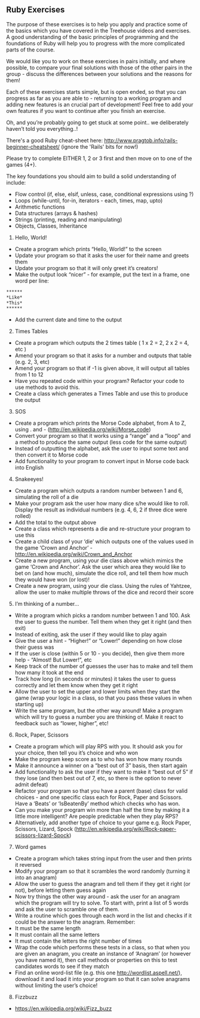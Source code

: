 ## Ruby Exercises

The purpose of these exercises is to help you apply and practice some of the basics which you have covered in the Treehouse videos and exercises. A good understanding of the basic principles of programming and the foundations of Ruby will help you to progress with the more complicated parts of the course.

We would like you to work on these exercises in pairs initially, and where possible, to compare your final solutions with those of the other pairs in the group - discuss the differences between your solutions and the reasons for them!

Each of these exercises starts simple, but is open ended, so that you can progress as far as you are able to - returning to a working program and adding new features is an crucial part of development! Feel free to add your own features if you want to continue after you finish an exercise.

Oh, and you’re probably going to get stuck at some point.. we deliberately haven’t told you everything..!

There's a good Ruby cheat-sheet here: http://www.pragtob.info/rails-beginner-cheatsheet/ (ignore the 'Rails' bits for now!)

Please try to complete EITHER 1, 2 or 3 first and then move on to one of the games (4+).

The key foundations you should aim to build a solid understanding of include:

* Flow control (if, else, elsif, unless, case, conditional expressions using ?)
* Loops (while-until, for-in, iterators - each, times, map, upto)
* Arithmetic functions
* Data structures (arrays & hashes)
* Strings (printing, reading and manipulating)
* Objects, Classes, Inheritance


1. Hello, World!
  * Create a program which prints “Hello, World!” to the screen
  * Update your program so that it asks the user for their name and greets them
  * Update your program so that it will only greet it’s creators!
  * Make the output look “nicer” - for example, put the text in a frame, one word per line:
  ```bash
  ******
  *Like*
  *This*
  ******
  ```
  * Add the current date and time to the output

2. Times Tables
  * Create a program which outputs the 2 times table ( 1 x 2 = 2, 2 x 2 = 4, etc )
  * Amend your program so that it asks for a number and outputs that table (e.g. 2, 3, etc)
  * Amend your program so that if -1 is given above, it will output all tables from 1 to 12
  * Have you repeated code within your program? Refactor your code to use methods to avoid this.
  * Create a class which generates a Times Table and use this to produce the output

3. SOS
  * Create a program which prints the Morse Code alphabet, from A to Z, using . and - (http://en.wikipedia.org/wiki/Morse_code)
  * Convert your program so that it works using a “range” and a “loop” and a method to produce the same output (less code for the same output)
  * Instead of outputting the alphabet, ask the user to input some text and then convert it to Morse code
  * Add functionality to your program to convert input in Morse code back into English

4. Snakeeyes!
  * Create a program which outputs a random number between 1 and 6, simulating the roll of a die
  * Make your program ask the user how many dice s/he would like to roll. Display the result as individual numbers (e.g. 4, 6, 2 if three dice were rolled)
  * Add the total to the output above
  * Create a class which represents a die and re-structure your program to use this
  * Create a child class of your ‘die’ which outputs one of the values used in the game ‘Crown and Anchor’ - http://en.wikipedia.org/wiki/Crown_and_Anchor
  * Create a new program, using your die class above which mimics the game ‘Crown and Anchor’. Ask the user which area they would like to bet on (and how much), simulate the dice roll, and tell them how much they would have won (or lost)!
  * Create a new program, using your die class. Using the rules of Yahtzee, allow the user to make multiple throws of the dice and record their score

5. I’m thinking of a number…
  * Write a program which picks a random number between 1 and 100. Ask the user to guess the number. Tell them when they get it right (and then exit)
  * Instead of exiting, ask the user if they would like to play again
  * Give the user a hint - “Higher!” or “Lower!” depending on how close their guess was
  * If the user is close (within 5 or 10 - you decide), then give them more help - “Almost! But Lower!”, etc
  * Keep track of the number of guesses the user has to make and tell them how many it took at the end
  * Track how long (in seconds or minutes) it takes the user to guess correctly and let them know when they get it right
  * Allow the user to set the upper and lower limits when they start the game (wrap your logic in a class, so that you pass these values in when starting up)
  * Write the same program, but the other way around! Make a program which will try to guess a number you are thinking of. Make it react to feedback such as “lower, higher”, etc!

6. Rock, Paper, Scissors
  * Create a program which will play RPS with you. It should ask you for your choice, then tell you it’s choice and who won
  * Make the program keep score as to who has won how many rounds
  * Make it announce a winner on a “best out of 3” basis, then start again
  * Add functionality to ask the user if they want to make it “best out of 5” if they lose (and then best out of 7, etc, so there is the option to never admit defeat)
  * Refactor your program so that you have a parent (base) class for valid choices - and one specific class each for Rock, Paper and Scissors. Have a ‘Beats’ or ‘IsBeatenBy’ method which checks who has won.
  * Can you make your program win more than half the time by making it a little more intelligent? Are people predictable when they play RPS?
  * Alternatively, add another type of choice to your game e.g. Rock Paper, Scissors, Lizard, Spock (http://en.wikipedia.org/wiki/Rock-paper-scissors-lizard-Spock)

7. Word games
  * Create a program which takes string input from the user and then prints it reversed
  * Modify your program so that it scrambles the word randomly (turning it into an anagram)
  * Allow the user to guess the anagram and tell them if they get it right (or not), before letting them guess again
  * Now try things the other way around - ask the user for an anagram which the program will try to solve. To start with, print a list of 5 words and ask the user to scramble one of them.
  * Write a routine which goes through each word in the list and checks if it could be the answer to the anagram. Remember:
  * It must be the same length
  * It must contain all the same letters
  * It must contain the letters the right number of times
  * Wrap the code which performs these tests in a class, so that when you are given an anagram, you create an instance of ‘Anagram’ (or however you have named it), then call methods or properties on this to test candidates words to see if they match
  * Find an online word-list file (e.g. this one http://wordlist.aspell.net/), download it and load it into your program so that it can solve anagrams without limiting the user’s choice!

  8. Fizzbuzz
  * https://en.wikipedia.org/wiki/Fizz_buzz

